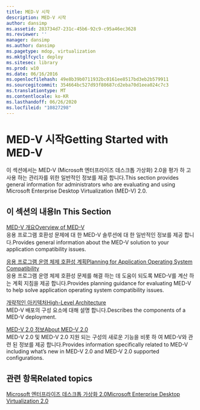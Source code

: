 ```yaml
---
title: MED-V 시작
description: MED-V 시작
author: dansimp
ms.assetid: 283734d7-231c-45b6-92c9-c95a46ec3628
ms.reviewer: ''
manager: dansimp
ms.author: dansimp
ms.pagetype: mdop, virtualization
ms.mktglfcycl: deploy
ms.sitesec: library
ms.prod: w10
ms.date: 06/16/2016
ms.openlocfilehash: 49e8b39b0711932bc0161ee8517bd3eb2b579911
ms.sourcegitcommit: 354664bc527d93f80687cd2eba70d1eea024c7c3
ms.translationtype: MT
ms.contentlocale: ko-KR
ms.lasthandoff: 06/26/2020
ms.locfileid: "10827298"
---
```

# <span data-ttu-id="bb4d4-103">MED-V 시작</span><span class="sxs-lookup"><span data-stu-id="bb4d4-103">Getting Started with MED-V</span></span>


<span data-ttu-id="bb4d4-104">이 섹션에서는 MED-V (Microsoft 엔터프라이즈 데스크톱 가상화) 2.0을 평가 하 고 사용 하는 관리자를 위한 일반적인 정보를 제공 합니다.</span><span class="sxs-lookup"><span data-stu-id="bb4d4-104">This section provides general information for administrators who are evaluating and using Microsoft Enterprise Desktop Virtualization (MED-V) 2.0.</span></span>

## <span data-ttu-id="bb4d4-105">이 섹션의 내용</span><span class="sxs-lookup"><span data-stu-id="bb4d4-105">In This Section</span></span>


<a href="" id="overview-of-med-v"></a>[<span data-ttu-id="bb4d4-106">MED-V 개요</span><span class="sxs-lookup"><span data-stu-id="bb4d4-106">Overview of MED-V</span></span>](overview-of-med-vmedv2.md)  
<span data-ttu-id="bb4d4-107">응용 프로그램 호환성 문제에 대 한 MED-V 솔루션에 대 한 일반적인 정보를 제공 합니다.</span><span class="sxs-lookup"><span data-stu-id="bb4d4-107">Provides general information about the MED-V solution to your application compatibility issues.</span></span>

<a href="" id="planning-for-application-operating-system-compatibility"></a>[<span data-ttu-id="bb4d4-108">응용 프로그램 운영 체제 호환성 계획</span><span class="sxs-lookup"><span data-stu-id="bb4d4-108">Planning for Application Operating System Compatibility</span></span>](planning-for-application-operating-system-compatibility.md)  
<span data-ttu-id="bb4d4-109">응용 프로그램 운영 체제 호환성 문제를 해결 하는 데 도움이 되도록 MED-V를 계산 하는 계획 지침을 제공 합니다.</span><span class="sxs-lookup"><span data-stu-id="bb4d4-109">Provides planning guidance for evaluating MED-V to help solve application operating system compatibility issues.</span></span>

<a href="" id="high-level-architecture"></a>[<span data-ttu-id="bb4d4-110">개략적인 아키텍처</span><span class="sxs-lookup"><span data-stu-id="bb4d4-110">High-Level Architecture</span></span>](high-level-architecturemedv2.md)  
<span data-ttu-id="bb4d4-111">MED-V 배포의 구성 요소에 대해 설명 합니다.</span><span class="sxs-lookup"><span data-stu-id="bb4d4-111">Describes the components of a MED-V deployment.</span></span>

<a href="" id="about-med-v-2-0"></a>[<span data-ttu-id="bb4d4-112">MED-V 2.0 정보</span><span class="sxs-lookup"><span data-stu-id="bb4d4-112">About MED-V 2.0</span></span>](about-med-v-20.md)  
<span data-ttu-id="bb4d4-113">MED-V 2.0 및 MED-V 2.0 지원 되는 구성의 새로운 기능을 비롯 하 여 MED-V와 관련 된 정보를 제공 합니다.</span><span class="sxs-lookup"><span data-stu-id="bb4d4-113">Provides information specifically related to MED-V including what’s new in MED-V 2.0 and MED-V 2.0 supported configurations.</span></span>

## <span data-ttu-id="bb4d4-114">관련 항목</span><span class="sxs-lookup"><span data-stu-id="bb4d4-114">Related topics</span></span>


[<span data-ttu-id="bb4d4-115">Microsoft 엔터프라이즈 데스크톱 가상화 2.0</span><span class="sxs-lookup"><span data-stu-id="bb4d4-115">Microsoft Enterprise Desktop Virtualization 2.0</span></span>](index.md)

 

 





